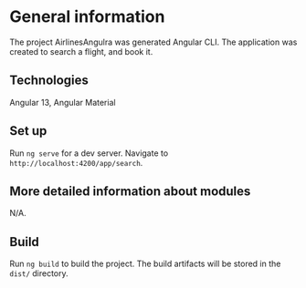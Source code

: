 # General information

The project AirlinesAngulra was generated Angular CLI. The application was created to search a flight, and book it. 

## Technologies 

Angular 13,
Angular Material

## Set up

Run `ng serve` for a dev server. Navigate to `http://localhost:4200/app/search`.

## More detailed information about modules

N/A.

## Build

Run `ng build` to build the project. The build artifacts will be stored in the `dist/` directory.

